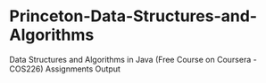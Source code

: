 # Princeton-Data-Structures-and-Algorithms
Data Structures and Algorithms in Java (Free Course on Coursera - COS226) Assignments Output
